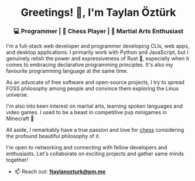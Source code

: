 <h1 align="center">Greetings! 👋, I'm Taylan Öztürk</h1>
<h3 align="center">💻 Programmer | 🧠 Chess Player | 👊 Martial Arts Enthusiast</h3>

I'm a full-stack web developer and programmer developing CLIs, web apps, and desktop applications. I primarily work with Python and JavaScript, but I genuinely relish the power and expressiveness of Rust 🦀, especially when it comes to embracing declarative programming principles. It's also my favourite programming language at the same time. 

As an advocate of free software and open-source projects, I try to spread FOSS philosophy among people and convince them exploring the Linux universe. 

I'm also into keen interest on martial arts, learning spoken languages and video games. I used to be a beast in competitive pvp minigames in Minecraft 🏹

All aside, I remarkably have a true passion and love for [chess](https://lichess.org/@/DrShahinstein) considering the profound beautiful philosophy of it.

I'm open to networking and connecting with fellow developers and enthusiasts. Let's collaborate on exciting projects and gather same minds together!

- 📫 Reach out: **1taylanozturk@pm.me**
